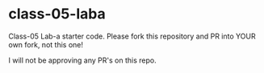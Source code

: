 # class-05-laba
Class-05 Lab-a starter code. Please fork this repository and PR into YOUR own fork, not this one!

I will not be approving any PR's on this repo. 
